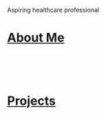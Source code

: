 Aspiring healthcare professional

<h1>
<a href="about.html" title="About Me">About Me</a>
<h1/>

&nbsp;

<h1>
<a href="projects.html" title="Project">Projects</a>
<h1/>
